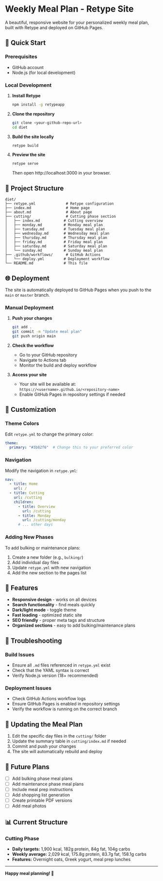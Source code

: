 # Weekly Meal Plan - Retype Site

A beautiful, responsive website for your personalized weekly meal plan, built with Retype and deployed on GitHub Pages.

## 🚀 Quick Start

### Prerequisites
- GitHub account
- Node.js (for local development)

### Local Development

1. **Install Retype**
   ```bash
   npm install -g retypeapp
   ```

2. **Clone the repository**
   ```bash
   git clone <your-github-repo-url>
   cd diet
   ```

3. **Build the site locally**
   ```bash
   retype build
   ```

4. **Preview the site**
   ```bash
   retype serve
   ```
   Then open http://localhost:3000 in your browser.

## 📁 Project Structure

```
diet/
├── retype.yml              # Retype configuration
├── index.md                # Home page
├── about.md                # About page
├── cutting/                # Cutting phase section
│   ├── index.md           # Cutting overview
│   ├── monday.md          # Monday meal plan
│   ├── tuesday.md         # Tuesday meal plan
│   ├── wednesday.md       # Wednesday meal plan
│   ├── thursday.md        # Thursday meal plan
│   ├── friday.md          # Friday meal plan
│   ├── saturday.md        # Saturday meal plan
│   └── sunday.md          # Sunday meal plan
├── .github/workflows/      # GitHub Actions
│   └── deploy.yml         # Deployment workflow
└── README.md              # This file
```

## 🌐 Deployment

The site is automatically deployed to GitHub Pages when you push to the `main` or `master` branch.

### Manual Deployment

1. **Push your changes**
   ```bash
   git add .
   git commit -m "Update meal plan"
   git push origin main
   ```

2. **Check the workflow**
   - Go to your GitHub repository
   - Navigate to Actions tab
   - Monitor the build and deploy workflow

3. **Access your site**
   - Your site will be available at: `https://<username>.github.io/<repository-name>`
   - Enable GitHub Pages in repository settings if needed

## 🎨 Customization

### Theme Colors
Edit `retype.yml` to change the primary color:
```yaml
theme:
  primary: "#3b82f6"  # Change this to your preferred color
```

### Navigation
Modify the navigation in `retype.yml`:
```yaml
nav:
  - title: Home
    url: /
  - title: Cutting
    url: /cutting
    children:
      - title: Overview
        url: /cutting
      - title: Monday
        url: /cutting/monday
      # ... other days
```

### Adding New Phases
To add bulking or maintenance plans:

1. Create a new folder (e.g., `bulking/`)
2. Add individual day files
3. Update `retype.yml` with new navigation
4. Add the new section to the pages list

## 📱 Features

- **Responsive design** - works on all devices
- **Search functionality** - find meals quickly
- **Dark/light mode** - toggle theme
- **Fast loading** - optimized static site
- **SEO friendly** - proper meta tags and structure
- **Organized sections** - easy to add bulking/maintenance plans

## 🔧 Troubleshooting

### Build Issues
- Ensure all `.md` files referenced in `retype.yml` exist
- Check that the YAML syntax is correct
- Verify Node.js version (18+ recommended)

### Deployment Issues
- Check GitHub Actions workflow logs
- Ensure GitHub Pages is enabled in repository settings
- Verify the workflow is running on the correct branch

## 📝 Updating the Meal Plan

1. Edit the specific day files in the `cutting/` folder
2. Update the summary table in `cutting/index.md` if needed
3. Commit and push your changes
4. The site will automatically rebuild and deploy

## 🎯 Future Plans

- [ ] Add bulking phase meal plans
- [ ] Add maintenance phase meal plans
- [ ] Include meal prep instructions
- [ ] Add shopping list generation
- [ ] Create printable PDF versions
- [ ] Add meal photos

## 📊 Current Structure

### Cutting Phase
- **Daily targets:** 1,900 kcal, 182g protein, 84g fat, 104g carbs
- **Weekly average:** 2,029 kcal, 175.8g protein, 83.7g fat, 158.1g carbs
- **Features:** Overnight oats, Greek yogurt, meal prep lunches

---

**Happy meal planning! 🥗** 
